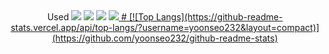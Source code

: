 <div align="center">
Used
<img src="https://img.shields.io/badge/html5-E34F26?style=flat-square&logo=html5&logoColor=white"> 
<img src="https://img.shields.io/badge/css-1572B6?style=flat-square&logo=css3&logoColor=white"> 
<img src="https://img.shields.io/badge/javascript-F7DF1E?style=flat-square&logo=javascript&logoColor=black"> 
<a href="https://velog.io/@yoonseo232" target="_blank"><img src="https://img.shields.io/badge/velog-20C997?style=flat-square&logo=velog&logoColor=white">
#
[![Top Langs](https://github-readme-stats.vercel.app/api/top-langs/?username=yoonseo232&layout=compact)](https://github.com/yoonseo232/github-readme-stats)
